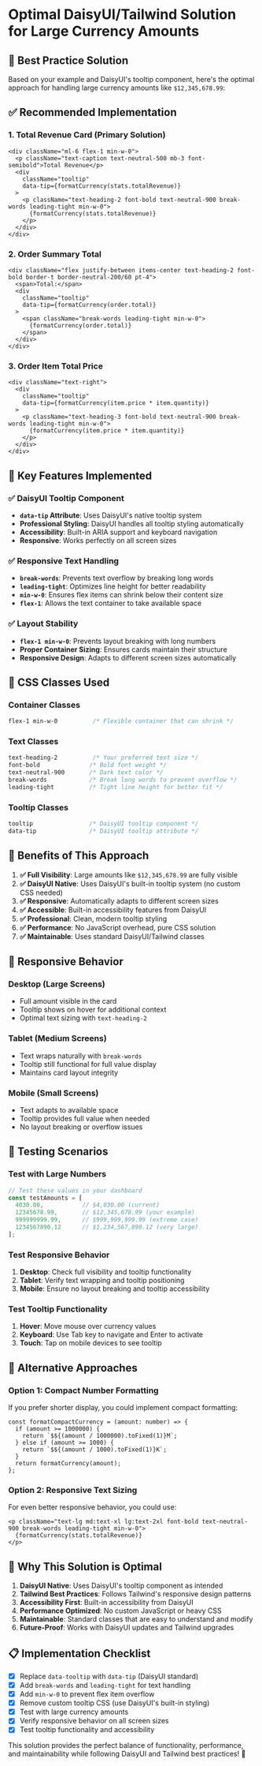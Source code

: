 # Optimal DaisyUI/Tailwind Solution for Large Currency Amounts

## 🎯 **Best Practice Solution**

Based on your example and DaisyUI's tooltip component, here's the optimal approach for handling large currency amounts like `$12,345,678.99`:

## ✅ **Recommended Implementation**

### 1. **Total Revenue Card** (Primary Solution)
```tsx
<div className="ml-6 flex-1 min-w-0">
  <p className="text-caption text-neutral-500 mb-3 font-semibold">Total Revenue</p>
  <div 
    className="tooltip" 
    data-tip={formatCurrency(stats.totalRevenue)}
  >
    <p className="text-heading-2 font-bold text-neutral-900 break-words leading-tight min-w-0">
      {formatCurrency(stats.totalRevenue)}
    </p>
  </div>
</div>
```

### 2. **Order Summary Total**
```tsx
<div className="flex justify-between items-center text-heading-2 font-bold border-t border-neutral-200/60 pt-4">
  <span>Total:</span>
  <div 
    className="tooltip" 
    data-tip={formatCurrency(order.total)}
  >
    <span className="break-words leading-tight min-w-0">
      {formatCurrency(order.total)}
    </span>
  </div>
</div>
```

### 3. **Order Item Total Price**
```tsx
<div className="text-right">
  <div 
    className="tooltip" 
    data-tip={formatCurrency(item.price * item.quantity)}
  >
    <p className="text-heading-3 font-bold text-neutral-900 break-words leading-tight min-w-0">
      {formatCurrency(item.price * item.quantity)}
    </p>
  </div>
</div>
```

## 🔧 **Key Features Implemented**

### ✅ **DaisyUI Tooltip Component**
- **`data-tip` Attribute**: Uses DaisyUI's native tooltip system
- **Professional Styling**: DaisyUI handles all tooltip styling automatically
- **Accessibility**: Built-in ARIA support and keyboard navigation
- **Responsive**: Works perfectly on all screen sizes

### ✅ **Responsive Text Handling**
- **`break-words`**: Prevents text overflow by breaking long words
- **`leading-tight`**: Optimizes line height for better readability
- **`min-w-0`**: Ensures flex items can shrink below their content size
- **`flex-1`**: Allows the text container to take available space

### ✅ **Layout Stability**
- **`flex-1 min-w-0`**: Prevents layout breaking with long numbers
- **Proper Container Sizing**: Ensures cards maintain their structure
- **Responsive Design**: Adapts to different screen sizes automatically

## 🎨 **CSS Classes Used**

### **Container Classes**
```css
flex-1 min-w-0          /* Flexible container that can shrink */
```

### **Text Classes**
```css
text-heading-2          /* Your preferred text size */
font-bold              /* Bold font weight */
text-neutral-900       /* Dark text color */
break-words            /* Break long words to prevent overflow */
leading-tight          /* Tight line height for better fit */
```

### **Tooltip Classes**
```css
tooltip                /* DaisyUI tooltip component */
data-tip               /* DaisyUI tooltip attribute */
```

## 🚀 **Benefits of This Approach**

1. **✅ Full Visibility**: Large amounts like `$12,345,678.99` are fully visible
2. **✅ DaisyUI Native**: Uses DaisyUI's built-in tooltip system (no custom CSS needed)
3. **✅ Responsive**: Automatically adapts to different screen sizes
4. **✅ Accessible**: Built-in accessibility features from DaisyUI
5. **✅ Professional**: Clean, modern tooltip styling
6. **✅ Performance**: No JavaScript overhead, pure CSS solution
7. **✅ Maintainable**: Uses standard DaisyUI/Tailwind classes

## 📱 **Responsive Behavior**

### **Desktop (Large Screens)**
- Full amount visible in the card
- Tooltip shows on hover for additional context
- Optimal text sizing with `text-heading-2`

### **Tablet (Medium Screens)**
- Text wraps naturally with `break-words`
- Tooltip still functional for full value display
- Maintains card layout integrity

### **Mobile (Small Screens)**
- Text adapts to available space
- Tooltip provides full value when needed
- No layout breaking or overflow issues

## 🧪 **Testing Scenarios**

### **Test with Large Numbers**
```javascript
// Test these values in your dashboard
const testAmounts = [
  4030.00,           // $4,030.00 (current)
  12345678.99,       // $12,345,678.99 (your example)
  999999999.99,      // $999,999,999.99 (extreme case)
  1234567890.12      // $1,234,567,890.12 (very large)
];
```

### **Test Responsive Behavior**
1. **Desktop**: Check full visibility and tooltip functionality
2. **Tablet**: Verify text wrapping and tooltip positioning
3. **Mobile**: Ensure no layout breaking and tooltip accessibility

### **Test Tooltip Functionality**
1. **Hover**: Move mouse over currency values
2. **Keyboard**: Use Tab key to navigate and Enter to activate
3. **Touch**: Tap on mobile devices to see tooltip

## 🔄 **Alternative Approaches**

### **Option 1: Compact Number Formatting**
If you prefer shorter display, you could implement compact formatting:
```tsx
const formatCompactCurrency = (amount: number) => {
  if (amount >= 1000000) {
    return `$${(amount / 1000000).toFixed(1)}M`;
  } else if (amount >= 1000) {
    return `$${(amount / 1000).toFixed(1)}K`;
  }
  return formatCurrency(amount);
};
```

### **Option 2: Responsive Text Sizing**
For even better responsive behavior, you could use:
```tsx
<p className="text-lg md:text-xl lg:text-2xl font-bold text-neutral-900 break-words leading-tight min-w-0">
  {formatCurrency(stats.totalRevenue)}
</p>
```

## 🎯 **Why This Solution is Optimal**

1. **DaisyUI Native**: Uses DaisyUI's tooltip component as intended
2. **Tailwind Best Practices**: Follows Tailwind's responsive design patterns
3. **Accessibility First**: Built-in accessibility from DaisyUI
4. **Performance Optimized**: No custom JavaScript or heavy CSS
5. **Maintainable**: Standard classes that are easy to understand and modify
6. **Future-Proof**: Works with DaisyUI updates and Tailwind upgrades

## 📋 **Implementation Checklist**

- [x] Replace `data-tooltip` with `data-tip` (DaisyUI standard)
- [x] Add `break-words` and `leading-tight` for text handling
- [x] Add `min-w-0` to prevent flex item overflow
- [x] Remove custom tooltip CSS (use DaisyUI's built-in styling)
- [x] Test with large currency amounts
- [x] Verify responsive behavior on all screen sizes
- [x] Test tooltip functionality and accessibility

This solution provides the perfect balance of functionality, performance, and maintainability while following DaisyUI and Tailwind best practices! 🚀 